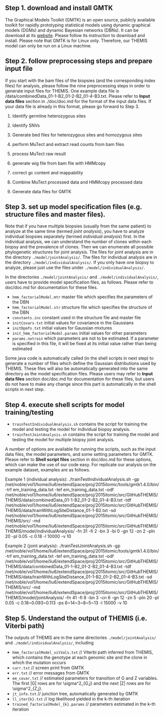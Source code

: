 ## Step 1. download and install GMTK

The Graphical Models Toolkit (GMTK) is an open source, publicly available toolkit for rapidly prototyping statistical models using dynamic graphical models (DGMs) and dynamic Bayesian networks (DBNs). 
It can be download at its [website](http://melodi.ee.washington.edu/gmtk/). Please follow its instruction to download and install.
Please note that GMTK is for Linux only. 
Therefore, our THEMIS model can only be run on a Linux machine.

## Step 2. follow preprocessing steps and prepare input file 

If you start with the bam files of the biopsies (and the corresponding index files) for analysis, please follow the nine preprocessing steps in order to generate input files for THEMIS.
One example data file is /data/combinedData_01-1-B2_01-2-B2_01-4-B3.txt.
Please refer to __Input data files__ section in ./doc/doc.md for the format of the input data files.
If your data file is already in this format, please go forward to Step 3.

1. Identify germline heterozygous sites

2. Identify SNVs 

3. Generate bed files for heterozygous sites and homozygous sites

4. perform MuTect and extract read counts from bam files

5. process MuTect raw result  

6. generate wig file from bam file with HMMcopy 

7. correct gc content and mappability

8. Combine MuTect processed data and HMMcopy processed data

9. Generate data files for GMTK

## Step 3. set up model specification files (e.g. structure files and master files). 
Note that if you have multiple biopsies (usually from the same patient) to analyze at the same time (termed *joint analysis*), you have to analyze individual biopsies separately (termed *individual analysis*) first.
In the individual analysis, we can understand the number of clones within each biopsy and the prevalence of clones. 
Then we can enumerate all possible phylogenetic structures for joint analysis.
The files for joint analysis are in the directory `./model/jointAnalysis/`. 
The files for individual analysis are in the directory `./model/individualAnalysis/`.
If you only have one biopsy to analyze, please just use the files under `./model/individualAnalysis/`.

In the directories `./model/jointAnalysis/` and `./model/individualAnalysis/`, users have to provide model specification files, as follows. 
Please refer to doc/doc.md for documentation for these files.

* `hmm_factorialModel.mtr`   master file which specifies the parameters of the DBN
* `hmm_factorialModel.str`   structure file which specifies the structure of the DBN
* `constants.inc`   constant used in the structure file and master file
* `initCovars.txt`   initial values for covariance in the Gaussians
* `initDpmfs.txt`   initial values for Gaussian mixtures
* `init_hmm_factorialModel.params`   initial values for other parameters
* `params.notrain`   which parameters are not to be estimated. If a parameter is specified in this file, it will be fixed at its initial value rather than being estimated

Some java code is automatically called (in the shell scripts in next step) to generate a number of files which define the Gaussian distributions used by THEMIS.
These files will also be automatically generated into the same directory as the model specification files.
Please users may refer to __Input data files__ section doc/doc.md for documentation for these files, but users do not have to make any change since this part is automatically in the shell scripts in next step.

## Step 4. execute shell scripts for model training/testing

* `trainTestIndividualAnalysis.sh` contains the script for training the model and testing the model for individual biopsy analysis.
* `trainTestJointAnalysis.sh` contains the script for training the model and testing the model for multiple biopsy joint analysis.

A number of options are available for running the scripts, such as the input data files, the model parameters, and some setting parameters for GMTK.
Please refer to __Shell script files__ section in doc/doc.md for these options, which can make the use of our code easy.
For replicate our analysis on the example dataset, examples are as follows.

Example 1 (individual analysis): ./trainTestIndividualAnalysis.sh -gp /net/noble/vol1/home/liu6/extendSpace/proj/2015itomic/tools/gmtk1.4.0/bin/ -trf em_training_data.txt -tef em_training_data.txt -odf /net/noble/vol1/home/liu6/extendSpace/proj/2015itomic/src/GitHubTHEMIS/THEMIS/data/combinedData_01-1-B2_01-2-B2_01-4-B3.txt -tdf /net/noble/vol1/home/liu6/extendSpace/proj/2015itomic/src/GitHubTHEMIS/THEMIS/data/trainWithLogSiteDistance_01-1-B2.txt -sd /net/noble/vol1/home/liu6/extendSpace/proj/2015itomic/src/GitHubTHEMIS/THEMIS/src/ -md /net/noble/vol1/home/liu6/extendSpace/proj/2015itomic/src/GitHubTHEMIS/THEMIS/model/individualAnalysis/ -fn 31 -fi 2 -bn 3 -bi 0 -gn 12 -zn 2 -pln 20 -pl 0.05 -c 0.18 -l 10000 -v 10 

Example 2 (joint analysis): ./trainTestJointAnalysis.sh -gp /net/noble/vol1/home/liu6/extendSpace/proj/2015itomic/tools/gmtk1.4.0/bin/ -trf em_training_data.txt -tef em_training_data.txt -odf /net/noble/vol1/home/liu6/extendSpace/proj/2015itomic/src/GitHubTHEMIS/THEMIS/data/combinedData_01-1-B2_01-2-B2_01-4-B3.txt -tdf /net/noble/vol1/home/liu6/extendSpace/proj/2015itomic/src/GitHubTHEMIS/THEMIS/data/trainWithLogSiteDistance_01-1-B2_01-2-B2_01-4-B3.txt -sd /net/noble/vol1/home/liu6/extendSpace/proj/2015itomic/src/GitHubTHEMIS/THEMIS/src/ -md /net/noble/vol1/home/liu6/extendSpace/proj/2015itomic/src/GitHubTHEMIS/THEMIS/model/jointAnalysis/ -fn 41 -fi 8 -bn 3 -cn 6 -gn 12 -zn 5 -pln 20 -pl 0.05 -c 0.18~0.093~0.113 -ps 6~14~3~8~5~13 -l 15000 -v 10 


## Step 5. Understand the output of THEMIS (i.e. Viterbi path) 

The outputs of THEMIS are in the same directories `./model/jointAnalysis/` and `./model/individualAnalysis/`, including

* `hmm_factorialModel_vitVals.txt`  // Viterbi path inferred from THEMIS, which contains the genotype at each genomic site and the clone in which the mutation occurs
* `curr.txt`  // screen print from GMTK
* `err.txt`  // error messages from GMTK
* `em_covar.txt`  // estimated parameters for transition of G and Z variables. The first |G| rows are for \sigma^2_{G,j} and the next |Z| rows are for \sigma^2_{Z,j}.
* `jt_info.txt`  // junction tree, automatically generated by GMTK
* `ll_iter{k}.txt`  // log likelihood yielded in the k-th iteration  
* `trained_factorialModel_{k}.params`  // parameters estimated in the k-th iteration  


